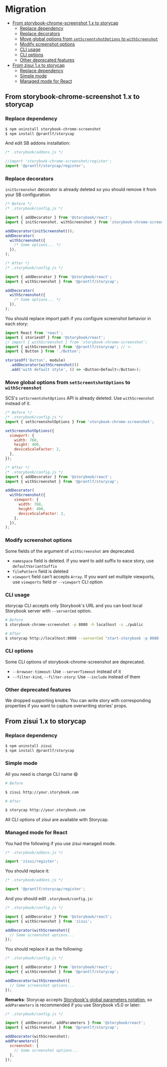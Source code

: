 # Migration

<!-- toc -->

- [From storybook-chrome-screenshot 1.x to storycap](#from-storybook-chrome-screenshot-1x-to-storycap)
  - [Replace dependency](#replace-dependency)
  - [Replace decorators](#replace-decorators)
  - [Move global options from `setScreentshotOptions` to `withScreenshot`](#move-global-options-from-setscreentshotoptions-to-withscreenshot)
  - [Modify screenshot options](#modify-screenshot-options)
  - [CLI usage](#cli-usage)
  - [CLI options](#cli-options)
  - [Other deprecated features](#other-deprecated-features)
- [From zisui 1.x to storycap](#from-zisui-1x-to-storycap)
  - [Replace dependency](#replace-dependency-1)
  - [Simple mode](#simple-mode)
  - [Managed mode for React](#managed-mode-for-react)

<!-- tocstop -->

## From storybook-chrome-screenshot 1.x to storycap

### Replace dependency

```sh
$ npm uninstall storybook-chrome-screenshot
$ npm install @prantlf/storycap
```

And edit SB addons installation:

```js
/* .storybook/addons.js */

//import 'storybook-chrome-screenshot/register';
import '@prantlf/storycap/register';
```

### Replace decorators

`initScreenshot` decorator is already deleted so you should remove it from your SB configuration.

```js
/* Before */
/* .storybook/config.js */

import { addDecorator } from '@storybook/react';
import { initScreenshot, withScreenshot } from 'storybook-chrome-screenshot';

addDecorator(initScreenshot());
addDecorator(
  withScreenshot({
    /* Some options... */
  }),
);
```

```js
/* After */
/* .storybook/config.js */

import { addDecorator } from '@storybook/react';
import { withScreenshot } from '@prantlf/storycap';

addDecorator(
  withScreenshot({
    /* Some options... */
  }),
);
```

You should replace import path if you configure screenshot behavior in each story:

```js
import React from 'react';
import { storiesOf } from '@storybook/react';
// import { withScreenshot } from 'storybook-chrome-screenshot';
import { withScreenshot } from '@prantlf/storycap'; // <-
import { Button } from './Button';

storiesOf('Button', module)
  .addDecorator(withScreenshot())
  .add('with default style', () => <Button>Default</Button>);
```

### Move global options from `setScreentshotOptions` to `withScreenshot`

SCS's `setScreentshotOptions` API is already deleted. Use `withScreenshot` instead of it.

```js
/* Before */
/* .storybook/config.js */
import { setScreenshotOptions } from 'storybook-chrome-screenshot';

setScreenshotOptions({
  viewport: {
    width: 768,
    height: 400,
    deviceScaleFactor: 2,
  },
});
```

```js
/* After */
/* .storybook/config.js */
import { addDecorator } from '@storybook/react';
import { withScreenshot } from '@prantlf/storycap';

addDecorator(
  withScreenshot({
    viewport: {
      width: 768,
      height: 400,
      deviceScaleFactor: 2,
    },
  }),
);
```

### Modify screenshot options

Some fields of the argument of `withScreenshot` are deprecated.

- `namespace` field is deleted. If you want to add suffix to eace story, use `defaultVariantSuffix`
- `filePattern` field is deleted
- `viewport` field can't accepts `Array`. If you want set multiple viewports, use `viewports` field or `--viewport` CLI option

### CLI usage

storycap CLI accepts only Storybook's URL and you can boot local Storybook server with `--serverCmd` option.

```sh
# Before
$ storybook-chrome-screenshot -p 8080 -h localhost -s ./public
```

```sh
# After
$ storycap http://localhost:8080 --serverCmd "start-storybook -p 8080 -h localhost -s ./public"
```

### CLI options

Some CLI options of storybook-chrome-screenshot are deprecated.

- `--browser-timeout`: Use `--serverTimeout` instead of it
- `--filter-kind`, `--filter-story`: Use `--include` instead of them

### Other deprecated features

We dropped supporting knobs. You can write story with corresponding properties if you want to capture overwriting stories' props.

## From zisui 1.x to storycap

### Replace dependency

```sh
$ npm uninstall zisui
$ npm install @prantlf/storycap
```

### Simple mode

All you need is change CLI name :smile:

```sh
# Before

$ zisui http://your.storybook.com
```

```sh
# After

$ storycap http://your.storybook.com
```

All CLI options of _zisui_ are available with Storycap.

### Managed mode for React

You had the following if you use zisui managed mode.

```js
/* .storybook/addons.js */

import 'zisui/register';
```

You should replace it:

```js
/* .storybook/addons.js */

import '@prantlf/storycap/register';
```

And you should edit `.storybook/config.js`:

```js
/* .storybook/config.js */

import { addDecorator } from '@storybook/react';
import { withScreenshot } from 'zisui';

addDecorator(withScreenshot({
  // Some screenshot options...
});
```

You should replace it as the following:

```js
/* .storybook/config.js */

import { addDecorator } from '@storybook/react';
import { withScreenshot } from '@prantlf/storycap';

addDecorator(withScreenshot({
  // Some screenshot options...
});
```

**Remarks**: Storycap accepts [Storybook's global parameters notation](https://github.com/storybookjs/storybook/blob/next/MIGRATION.md#options-addon-deprecated), so `addParameters` is recommended if you use Storybook v5.0 or later:

```js
/* .storybook/config.js */

import { addDecorator, addParameters } from '@storybook/react';
import { withScreenshot } from '@prantlf/storycap';

addDecorator(withScreenshot);
addParameters({
  screenshot: {
    // Some screenshot options...
  },
});
```
